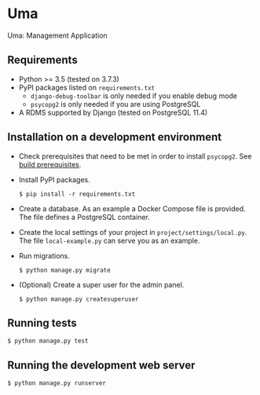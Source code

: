 # Uma

Uma: Management Application


## Requirements

- Python >= 3.5 (tested on 3.7.3)
- PyPI packages listed on `requirements.txt`
    - `django-debug-toolbar` is only needed if you enable debug mode
    - `psycopg2` is only needed if you are using PostgreSQL
- A RDMS supported by Django (tested on PostgreSQL 11.4)


## Installation on a development environment

- Check prerequisites that need to be met in order to install `psycopg2`.
  See [build prerequisites](http://initd.org/psycopg/docs/install.html#build-prerequisites).


- Install PyPI packages.

    ```
    $ pip install -r requirements.txt
    ```

- Create a database. As an example a Docker Compose file is provided.
  The file defines a PostgreSQL container.

- Create the local settings of your project in `project/settings/local.py`.
  The file `local-example.py` can serve you as an example.

- Run migrations.

    ```
    $ python manage.py migrate
    ```

- (Optional) Create a super user for the admin panel.

    ```
    $ python manage.py createsuperuser
    ```


## Running tests

```
$ python manage.py test
```


## Running the development web server

```
$ python manage.py runserver
```
